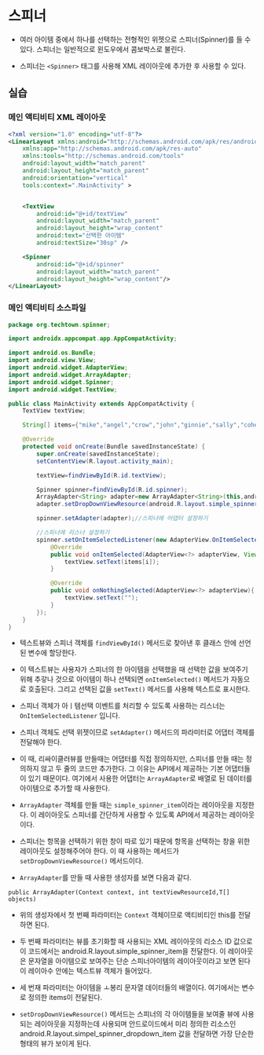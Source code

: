 # 스피너

* 여러 아이템 중에서 하나를 선택하는 전형적인 위젯으로 스피너(Spinner)를 들 수 있다. 스피너는 일반적으로 윈도우에서 콤보박스로 불린다. 

* 스피너는 ```<Spinner>``` 태그를 사용해 XML 레이아웃에 추가한 후 사용할 수 있다.

## 실습

### 메인 액티비티 XML 레이아웃 

```xml
<?xml version="1.0" encoding="utf-8"?>
<LinearLayout xmlns:android="http://schemas.android.com/apk/res/android"
    xmlns:app="http://schemas.android.com/apk/res-auto"
    xmlns:tools="http://schemas.android.com/tools"
    android:layout_width="match_parent"
    android:layout_height="match_parent"
    android:orientation="vertical"
    tools:context=".MainActivity" >


    <TextView
        android:id="@+id/textView"
        android:layout_width="match_parent"
        android:layout_height="wrap_content"
        android:text="선택한 아이템"
        android:textSize="30sp" />

    <Spinner
        android:id="@+id/spinner"
        android:layout_width="match_parent"
        android:layout_height="wrap_content"/>
</LinearLayout>
```

### 메인 액티비티 소스파일

```java
package org.techtown.spinner;

import androidx.appcompat.app.AppCompatActivity;

import android.os.Bundle;
import android.view.View;
import android.widget.AdapterView;
import android.widget.ArrayAdapter;
import android.widget.Spinner;
import android.widget.TextView;

public class MainActivity extends AppCompatActivity {
    TextView textView;

    String[] items={"mike","angel","crow","john","ginnie","sally","cohen","rice"};

    @Override
    protected void onCreate(Bundle savedInstanceState) {
        super.onCreate(savedInstanceState);
        setContentView(R.layout.activity_main);

        textView=findViewById(R.id.textView);

        Spinner spinner=findViewById(R.id.spinner);
        ArrayAdapter<String> adapter=new ArrayAdapter<String>(this,android.R.layout.simple_spinner_item,items);
        adapter.setDropDownViewResource(android.R.layout.simple_spinner_dropdown_item);

        spinner.setAdapter(adapter);//스피너에 어댑터 설정하기

        //스피너에 리스너 설정하기
        spinner.setOnItemSelectedListener(new AdapterView.OnItemSelectedListener() {
            @Override
            public void onItemSelected(AdapterView<?> adapterView, View view, int i, long l) {
                textView.setText(items[i]);
            }

            @Override
            public void onNothingSelected(AdapterView<?> adapterView){
                textView.setText("");
            }
        });
    }
}
```

* 텍스트뷰와 스피너 객체를 ```findViewById()``` 메서드로 찾아낸 후 클래스 안에 선언된 변수에 할당한다.

* 이 텍스트뷰는 사용자가 스피너의 한 아이템을 선택했을 때 선택한 값을 보여주기 위해 추갛나 것으로 아이템이 하나 선택되면 ```onItemSelected()``` 메서드가 자동으로 호출된다. 그리고 선택된 값을 ```setText()``` 메서드를 사용해 텍스트로 표시한다.

* 스피너 객체가 아ㅣ템선택 이벤트를 처리할 수 있도록 사용하는 리스너는 ```OnItemSelectedListener``` 입니다.

* 스피너 객체도 선택 위젯이므로 ```setAdapter()``` 메서드의 파라미터로 어댑터 객체를 전달해야 한다.

* 이 때, 리싸이클러뷰를 만들때는 어댑터를 직접 정의하지만, 스피너를 만들 때는 정의하지 않고 두 줄의 코드만 추가한다. 그 이유는 API에서 제공하는 기본 어댑터들이 있기 때문이다. 여기에서 사용한 어댑터는 ```ArrayAdapter```로 배열로 된 데이터를 아이템으로 추가할 때 사용한다.

* ```ArrayAdapter``` 객체를 만들 때는 ```simple_spinner_item```이라는 레이아웃을 지정한다. 이 레이아웃도 스피너를 간단하게 사용할 수 있도록 API에서 제공하는 레이아웃이다.

* 스피너는 항목을 선택하기 위한 창이 따로 있기 때문에 항목을 선택하는 창을 위한 레이아웃도 설정해주어야 한다. 이 때 사용하는 메서드가 ```setDropDownViewResource()``` 메서드이다. 

* ```ArrayAdapter```를 만들 때 사용한 생성자를 보면 다음과 같다.

```public ArrayAdapter(Context context, int textViewResourceId,T[] objects)```

* 위의 생성자에서 첫 번째 파라미터는 ```Context``` 객체이므로 액티비티인 this를 전달하면 된다.

* 두 번째 파라미터는 뷰를 초기화할 때 사용되는 XML 레이아웃의 리소스 ID 값으로 이 코드에서는 android.R.layout.simple_spinner_item을 전달한다. 이 레이아웃은 문자열을 아이템으로 보여주는 단순 스피너아이템의 레이아웃이라고 보면 된다 이 레이아수 안에는 텍스트뷰 객체가 들어있다.

* 세 번재 파라미터는 아이템을 ㅗ봉리 문자열 데이터들의 배열이다. 여기에서는 변수로 정의한 items이 전달된다.

* ```setDropDownViewResource()``` 메서드는 스피너의 각 아이템들을 보여줄 뷰에 사용되는 레이아웃을 지정하는데 사용되며 안드로이드에서 미리 정의한 리소스인 android.R.layout.simpel_spinner_dropdown_item 값을 전달하면 가장 단순한 형태의 뷰가 보이게 된다.
